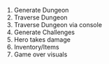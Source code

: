 1. Generate Dungeon
2. Traverse Dungeon
3. Traverse Dungeon via console
4. Generate Challenges
5. Hero takes damage
6. Inventory/Items
7. Game over visuals